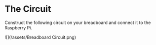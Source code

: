# The Circuit

Construct the following circuit on your breadboard and connect it to the Raspberry Pi.

![](/assets/Breadboard Circuit.png)